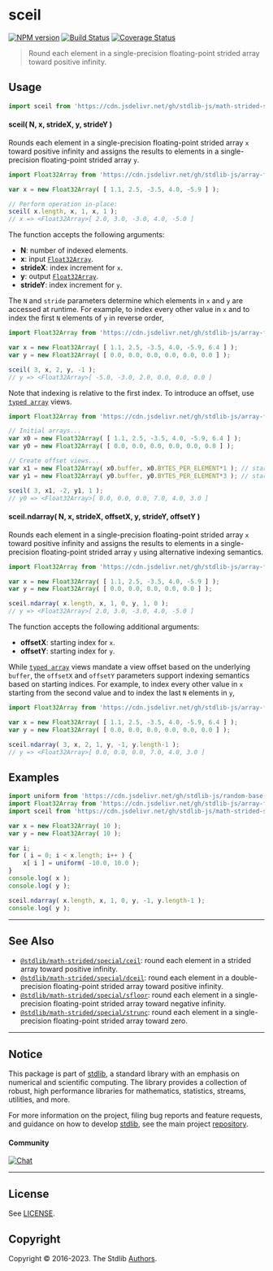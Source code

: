 <!--

@license Apache-2.0

Copyright (c) 2020 The Stdlib Authors.

Licensed under the Apache License, Version 2.0 (the "License");
you may not use this file except in compliance with the License.
You may obtain a copy of the License at

   http://www.apache.org/licenses/LICENSE-2.0

Unless required by applicable law or agreed to in writing, software
distributed under the License is distributed on an "AS IS" BASIS,
WITHOUT WARRANTIES OR CONDITIONS OF ANY KIND, either express or implied.
See the License for the specific language governing permissions and
limitations under the License.

-->

# sceil

[![NPM version][npm-image]][npm-url] [![Build Status][test-image]][test-url] [![Coverage Status][coverage-image]][coverage-url] <!-- [![dependencies][dependencies-image]][dependencies-url] -->

> Round each element in a single-precision floating-point strided array toward positive infinity.

<section class="intro">

</section>

<!-- /.intro -->



<section class="usage">

## Usage

```javascript
import sceil from 'https://cdn.jsdelivr.net/gh/stdlib-js/math-strided-special-sceil@deno/mod.js';
```

#### sceil( N, x, strideX, y, strideY )

Rounds each element in a single-precision floating-point strided array `x` toward positive infinity and assigns the results to elements in a single-precision floating-point strided array `y`.

```javascript
import Float32Array from 'https://cdn.jsdelivr.net/gh/stdlib-js/array-float32@deno/mod.js';

var x = new Float32Array( [ 1.1, 2.5, -3.5, 4.0, -5.9 ] );

// Perform operation in-place:
sceil( x.length, x, 1, x, 1 );
// x => <Float32Array>[ 2.0, 3.0, -3.0, 4.0, -5.0 ]
```

The function accepts the following arguments:

-   **N**: number of indexed elements.
-   **x**: input [`Float32Array`][@stdlib/array/float32].
-   **strideX**: index increment for `x`.
-   **y**: output [`Float32Array`][@stdlib/array/float32].
-   **strideY**: index increment for `y`.

The `N` and `stride` parameters determine which elements in `x` and `y` are accessed at runtime. For example, to index every other value in `x` and to index the first `N` elements of `y` in reverse order,

```javascript
import Float32Array from 'https://cdn.jsdelivr.net/gh/stdlib-js/array-float32@deno/mod.js';

var x = new Float32Array( [ 1.1, 2.5, -3.5, 4.0, -5.9, 6.4 ] );
var y = new Float32Array( [ 0.0, 0.0, 0.0, 0.0, 0.0, 0.0 ] );

sceil( 3, x, 2, y, -1 );
// y => <Float32Array>[ -5.0, -3.0, 2.0, 0.0, 0.0, 0.0 ]
```

Note that indexing is relative to the first index. To introduce an offset, use [`typed array`][@stdlib/array/float32] views.

```javascript
import Float32Array from 'https://cdn.jsdelivr.net/gh/stdlib-js/array-float32@deno/mod.js';

// Initial arrays...
var x0 = new Float32Array( [ 1.1, 2.5, -3.5, 4.0, -5.9, 6.4 ] );
var y0 = new Float32Array( [ 0.0, 0.0, 0.0, 0.0, 0.0, 0.0 ] );

// Create offset views...
var x1 = new Float32Array( x0.buffer, x0.BYTES_PER_ELEMENT*1 ); // start at 2nd element
var y1 = new Float32Array( y0.buffer, y0.BYTES_PER_ELEMENT*3 ); // start at 4th element

sceil( 3, x1, -2, y1, 1 );
// y0 => <Float32Array>[ 0.0, 0.0, 0.0, 7.0, 4.0, 3.0 ]
```

#### sceil.ndarray( N, x, strideX, offsetX, y, strideY, offsetY )

Rounds each element in a single-precision floating-point strided array `x` toward positive infinity and assigns the results to elements in a single-precision floating-point strided array `y` using alternative indexing semantics.

```javascript
import Float32Array from 'https://cdn.jsdelivr.net/gh/stdlib-js/array-float32@deno/mod.js';

var x = new Float32Array( [ 1.1, 2.5, -3.5, 4.0, -5.9 ] );
var y = new Float32Array( [ 0.0, 0.0, 0.0, 0.0, 0.0 ] );

sceil.ndarray( x.length, x, 1, 0, y, 1, 0 );
// y => <Float32Array>[ 2.0, 3.0, -3.0, 4.0, -5.0 ]
```

The function accepts the following additional arguments:

-   **offsetX**: starting index for `x`.
-   **offsetY**: starting index for `y`.

While [`typed array`][@stdlib/array/float32] views mandate a view offset based on the underlying `buffer`, the `offsetX` and `offsetY` parameters support indexing semantics based on starting indices. For example, to index every other value in `x` starting from the second value and to index the last `N` elements in `y`,

```javascript
import Float32Array from 'https://cdn.jsdelivr.net/gh/stdlib-js/array-float32@deno/mod.js';

var x = new Float32Array( [ 1.1, 2.5, -3.5, 4.0, -5.9, 6.4 ] );
var y = new Float32Array( [ 0.0, 0.0, 0.0, 0.0, 0.0, 0.0 ] );

sceil.ndarray( 3, x, 2, 1, y, -1, y.length-1 );
// y => <Float32Array>[ 0.0, 0.0, 0.0, 7.0, 4.0, 3.0 ]
```

</section>

<!-- /.usage -->

<section class="notes">

</section>

<!-- /.notes -->

<section class="examples">

## Examples

<!-- eslint no-undef: "error" -->

```javascript
import uniform from 'https://cdn.jsdelivr.net/gh/stdlib-js/random-base-uniform@deno/mod.js';
import Float32Array from 'https://cdn.jsdelivr.net/gh/stdlib-js/array-float32@deno/mod.js';
import sceil from 'https://cdn.jsdelivr.net/gh/stdlib-js/math-strided-special-sceil@deno/mod.js';

var x = new Float32Array( 10 );
var y = new Float32Array( 10 );

var i;
for ( i = 0; i < x.length; i++ ) {
    x[ i ] = uniform( -10.0, 10.0 );
}
console.log( x );
console.log( y );

sceil.ndarray( x.length, x, 1, 0, y, -1, y.length-1 );
console.log( y );
```

</section>

<!-- /.examples -->

<!-- C interface documentation. -->



<!-- Section for related `stdlib` packages. Do not manually edit this section, as it is automatically populated. -->

<section class="related">

* * *

## See Also

-   <span class="package-name">[`@stdlib/math-strided/special/ceil`][@stdlib/math/strided/special/ceil]</span><span class="delimiter">: </span><span class="description">round each element in a strided array toward positive infinity.</span>
-   <span class="package-name">[`@stdlib/math-strided/special/dceil`][@stdlib/math/strided/special/dceil]</span><span class="delimiter">: </span><span class="description">round each element in a double-precision floating-point strided array toward positive infinity.</span>
-   <span class="package-name">[`@stdlib/math-strided/special/sfloor`][@stdlib/math/strided/special/sfloor]</span><span class="delimiter">: </span><span class="description">round each element in a single-precision floating-point strided array toward negative infinity.</span>
-   <span class="package-name">[`@stdlib/math-strided/special/strunc`][@stdlib/math/strided/special/strunc]</span><span class="delimiter">: </span><span class="description">round each element in a single-precision floating-point strided array toward zero.</span>

</section>

<!-- /.related -->

<!-- Section for all links. Make sure to keep an empty line after the `section` element and another before the `/section` close. -->


<section class="main-repo" >

* * *

## Notice

This package is part of [stdlib][stdlib], a standard library with an emphasis on numerical and scientific computing. The library provides a collection of robust, high performance libraries for mathematics, statistics, streams, utilities, and more.

For more information on the project, filing bug reports and feature requests, and guidance on how to develop [stdlib][stdlib], see the main project [repository][stdlib].

#### Community

[![Chat][chat-image]][chat-url]

---

## License

See [LICENSE][stdlib-license].


## Copyright

Copyright &copy; 2016-2023. The Stdlib [Authors][stdlib-authors].

</section>

<!-- /.stdlib -->

<!-- Section for all links. Make sure to keep an empty line after the `section` element and another before the `/section` close. -->

<section class="links">

[npm-image]: http://img.shields.io/npm/v/@stdlib/math-strided-special-sceil.svg
[npm-url]: https://npmjs.org/package/@stdlib/math-strided-special-sceil

[test-image]: https://github.com/stdlib-js/math-strided-special-sceil/actions/workflows/test.yml/badge.svg?branch=main
[test-url]: https://github.com/stdlib-js/math-strided-special-sceil/actions/workflows/test.yml?query=branch:main

[coverage-image]: https://img.shields.io/codecov/c/github/stdlib-js/math-strided-special-sceil/main.svg
[coverage-url]: https://codecov.io/github/stdlib-js/math-strided-special-sceil?branch=main

<!--

[dependencies-image]: https://img.shields.io/david/stdlib-js/math-strided-special-sceil.svg
[dependencies-url]: https://david-dm.org/stdlib-js/math-strided-special-sceil/main

-->

[chat-image]: https://img.shields.io/gitter/room/stdlib-js/stdlib.svg
[chat-url]: https://app.gitter.im/#/room/#stdlib-js_stdlib:gitter.im

[stdlib]: https://github.com/stdlib-js/stdlib

[stdlib-authors]: https://github.com/stdlib-js/stdlib/graphs/contributors

[umd]: https://github.com/umdjs/umd
[es-module]: https://developer.mozilla.org/en-US/docs/Web/JavaScript/Guide/Modules

[deno-url]: https://github.com/stdlib-js/math-strided-special-sceil/tree/deno
[umd-url]: https://github.com/stdlib-js/math-strided-special-sceil/tree/umd
[esm-url]: https://github.com/stdlib-js/math-strided-special-sceil/tree/esm
[branches-url]: https://github.com/stdlib-js/math-strided-special-sceil/blob/main/branches.md

[stdlib-license]: https://raw.githubusercontent.com/stdlib-js/math-strided-special-sceil/main/LICENSE

[@stdlib/array/float32]: https://github.com/stdlib-js/array-float32/tree/deno

<!-- <related-links> -->

[@stdlib/math/strided/special/ceil]: https://github.com/stdlib-js/math-strided-special-ceil/tree/deno

[@stdlib/math/strided/special/dceil]: https://github.com/stdlib-js/math-strided-special-dceil/tree/deno

[@stdlib/math/strided/special/sfloor]: https://github.com/stdlib-js/math-strided-special-sfloor/tree/deno

[@stdlib/math/strided/special/strunc]: https://github.com/stdlib-js/math-strided-special-strunc/tree/deno

<!-- </related-links> -->

</section>

<!-- /.links -->
